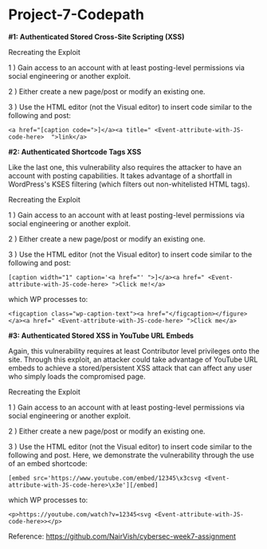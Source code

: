 # Project-7-Codepath

**#1: Authenticated Stored Cross-Site Scripting (XSS)**

Recreating the Exploit

1 ) Gain access to an account with at least posting-level permissions via social engineering or another exploit. 

2 ) Either create a new page/post or modify an existing one.

3 ) Use the HTML editor (not the Visual editor) to insert code similar to the following and post:


`<a href="[caption code=">]</a><a title=" <Event-attribute-with-JS-code-here>  ">link</a>`


**#2: Authenticated Shortcode Tags XSS**

Like the last one, this vulnerability also requires the attacker to have an account with posting capabilities. It takes advantage of a shortfall in WordPress's KSES filtering (which filters out non-whitelisted HTML tags).

Recreating the Exploit

1 ) Gain access to an account with at least posting-level permissions via social engineering or another exploit.

2 ) Either create a new page/post or modify an existing one.

3 ) Use the HTML editor (not the Visual editor) to insert code similar to the following and post:


`[caption width="1" caption='<a href="' ">]</a><a href=" <Event-attribute-with-JS-code-here> ">Click me!</a>`

which WP processes to:

`<figcaption class="wp-caption-text"><a href="</figcaption></figure></a><a href=" <Event-attribute-with-JS-code-here> ">Click me</a>`



**#3: Authenticated Stored XSS in YouTube URL Embeds**

Again, this vulnerability requires at least Contributor level privileges onto the site. Through this exploit, an attacker could take advantage of YouTube URL embeds to achieve a stored/persistent XSS attack that can affect any user who simply loads the compromised page.

Recreating the Exploit

1 ) Gain access to an account with at least posting-level permissions via social engineering or another exploit. 

2 ) Either create a new page/post or modify an existing one.

3 ) Use the HTML editor (not the Visual editor) to insert code similar to the following and post. Here, we demonstrate the vulnerability through the use of an embed shortcode:

`[embed src='https://www.youtube.com/embed/12345\x3csvg <Event-attribute-with-JS-code-here>\x3e'][/embed]`

which WP processes to:

`<p>https://youtube.com/watch?v=12345<svg <Event-attribute-with-JS-code-here>></p>`


Reference: https://github.com/NairVish/cybersec-week7-assignment
